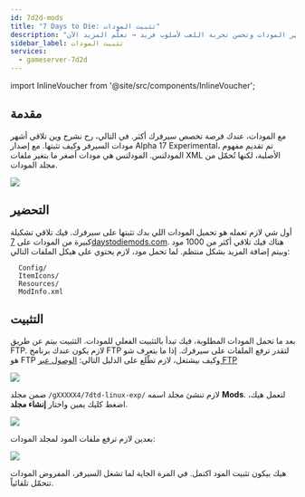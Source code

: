 ```yaml
---
id: 7d2d-mods
title: "7 Days to Die: تثبيت المودات"
description: "اكتشف كيف تخصص سيرفرك بأشهر المودات وتحسن تجربة اللعب لأسلوب فريد → تعلّم المزيد الآن"
sidebar_label: تثبيت المودات
services:
  - gameserver-7d2d
---
```


import InlineVoucher from '@site/src/components/InlineVoucher';

## مقدمة

مع المودات، عندك فرصة تخصص سيرفرك أكثر. في التالي، رح نشرح وين تلاقي أشهر مودات السيرفر وكيف تثبتها. مع إصدار Alpha 17 Experimental، تم تقديم مفهوم المودلتس. المودلتس هي مودات أصغر ما بتغير ملفات XML الأصلية، لكنها تُحمّل من مجلد المودات.

![](https://screensaver01.zap-hosting.com/index.php/s/McQLetfwmEMbo6N/preview)

<InlineVoucher />

## التحضير

أول شي لازم تعمله هو تحميل المودات اللي بدك تثبتها على سيرفرك. فيك تلاقي تشكيلة كبيرة من المودات على [7daystodiemods.com](https://7daystodiemods.com/). هناك فيك تلاقي أكثر من 1000 مود وبيتم إضافة المزيد بشكل منتظم. لما تحمل مود، لازم يحتوي على هيكل الملفات التالي:

```
  Config/
  ItemIcons/
  Resources/
  ModInfo.xml
```

## التثبيت

بعد ما تحمل المودات المطلوبة، فيك تبدأ بالتثبيت الفعلي للمودات. التثبيت بيتم عن طريق FTP. لازم يكون عندك برنامج FTP لتقدر ترفع الملفات على سيرفرك. إذا ما بتعرف شو هو FTP وكيف بيشتغل، لازم تطّلع على الدليل التالي: [الوصول عبر FTP](gameserver-ftpaccess.md)

![](https://screensaver01.zap-hosting.com/index.php/s/9Q86iArComw55cH/preview)

ضمن مجلد ``/gXXXXX4/7dtd-linux-exp/`` لازم تنشئ مجلد اسمه **Mods**. لتعمل هيك، اضغط كليك يمين واختار **إنشاء مجلد**.

![](https://screensaver01.zap-hosting.com/index.php/s/RE2n6WodsWq38Pr/preview)

بعدين لازم ترفع ملفات المود لمجلد المودات:

![](https://screensaver01.zap-hosting.com/index.php/s/WjNY5tMnAt7jfga/preview)

هيك بيكون تثبيت المود اكتمل. في المرة الجاية لما تشغل السيرفر، المفروض المودات تتحمّل تلقائياً.

<InlineVoucher />